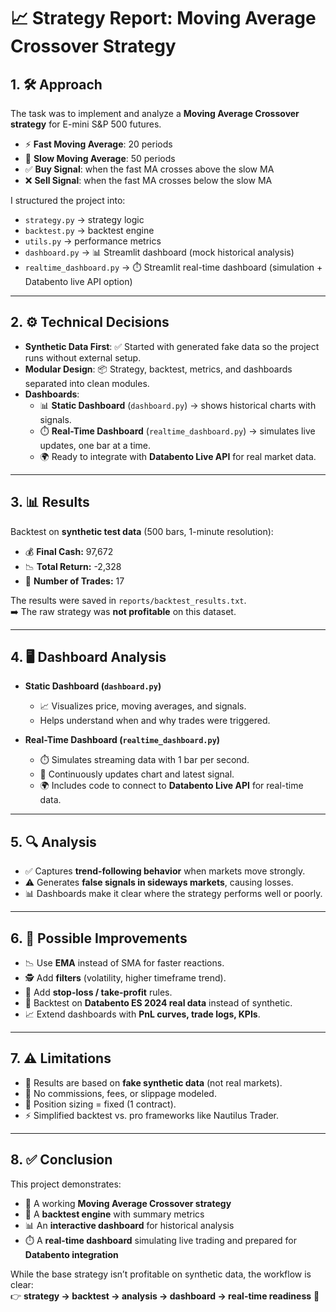 # 📈 Strategy Report: Moving Average Crossover Strategy

## 1. 🛠️ Approach
The task was to implement and analyze a **Moving Average Crossover strategy** for E-mini S&P 500 futures.

- ⚡ **Fast Moving Average**: 20 periods  
- 🐢 **Slow Moving Average**: 50 periods  
- ✅ **Buy Signal**: when the fast MA crosses above the slow MA  
- ❌ **Sell Signal**: when the fast MA crosses below the slow MA  

I structured the project into:
- `strategy.py` → strategy logic  
- `backtest.py` → backtest engine  
- `utils.py` → performance metrics  
- `dashboard.py` → 📊 Streamlit dashboard (mock historical analysis)  
- `realtime_dashboard.py` → ⏱️ Streamlit real-time dashboard (simulation + Databento live API option)  

---

## 2. ⚙️ Technical Decisions
- **Synthetic Data First**: ✅ Started with generated fake data so the project runs without external setup.  
- **Modular Design**: 📦 Strategy, backtest, metrics, and dashboards separated into clean modules.  
- **Dashboards**:
  - 📊 **Static Dashboard** (`dashboard.py`) → shows historical charts with signals.  
  - ⏱️ **Real-Time Dashboard** (`realtime_dashboard.py`) → simulates live updates, one bar at a time.  
  - 🌍 Ready to integrate with **Databento Live API** for real market data.  

---

## 3. 📊 Results
Backtest on **synthetic test data** (500 bars, 1-minute resolution):

- 💰 **Final Cash:** 97,672  
- 📉 **Total Return:** -2,328  
- 🔁 **Number of Trades:** 17  

The results were saved in `reports/backtest_results.txt`.  
➡️ The raw strategy was **not profitable** on this dataset.  

---

## 4. 🖥️ Dashboard Analysis
- **Static Dashboard (`dashboard.py`)**
  - 📈 Visualizes price, moving averages, and signals.  
  - Helps understand when and why trades were triggered.  

- **Real-Time Dashboard (`realtime_dashboard.py`)**
  - ⏱️ Simulates streaming data with 1 bar per second.  
  - 🔄 Continuously updates chart and latest signal.  
  - 🌍 Includes code to connect to **Databento Live API** for real-time data.  

---

## 5. 🔍 Analysis
- ✅ Captures **trend-following behavior** when markets move strongly.  
- ⚠️ Generates **false signals in sideways markets**, causing losses.  
- 📊 Dashboards make it clear where the strategy performs well or poorly.  

---

## 6. 🚀 Possible Improvements
- 📉 Use **EMA** instead of SMA for faster reactions.  
- 🕵️ Add **filters** (volatility, higher timeframe trend).  
- 🛑 Add **stop-loss / take-profit** rules.  
- 📡 Backtest on **Databento ES 2024 real data** instead of synthetic.  
- 📈 Extend dashboards with **PnL curves, trade logs, KPIs**.  

---

## 7. ⚠️ Limitations
- 🧪 Results are based on **fake synthetic data** (not real markets).  
- 💸 No commissions, fees, or slippage modeled.  
- 📏 Position sizing = fixed (1 contract).  
- ⚡ Simplified backtest vs. pro frameworks like Nautilus Trader.  

---

## 8. ✅ Conclusion
This project demonstrates:
- 📝 A working **Moving Average Crossover strategy**  
- 🧮 A **backtest engine** with summary metrics  
- 📊 An **interactive dashboard** for historical analysis  
- ⏱️ A **real-time dashboard** simulating live trading and prepared for **Databento integration**  

While the base strategy isn’t profitable on synthetic data, the workflow is clear:  
👉 **strategy → backtest → analysis → dashboard → real-time readiness** 🎯
